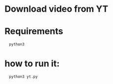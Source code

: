 # Download video from YT



# Requirements

```
  python3
```
# how to run it:

```
  python3 yt.py
```
